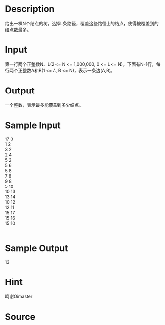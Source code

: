 
# Description

<div class="content">给出一棵N个结点的树，选择L条路径，覆盖这些路径上的结点，使得被覆盖到的结点数最多。

</div>

# Input

<div class="content">第一行两个正整数N、L(2 &lt;= N &lt;= 1,000,000, 0 &lt;= L &lt;= N)。下面有N-1行，每行两个正整数A和B(1 &lt;= A, B &lt;= N)，表示一条边(A,B)。

</div>

# Output

<div class="content">一个整数，表示最多能覆盖到多少结点。

</div>

# Sample Input

<div class="content"><span class="sampledata">17 3<br/>
1 2<br/>
3 2<br/>
2 4<br/>
5 2<br/>
5 6<br/>
5 8<br/>
7 8<br/>
9 8<br/>
5 10<br/>
10 13<br/>
13 14<br/>
10 12<br/>
12 11<br/>
15 17<br/>
15 16<br/>
15 10<br/>
<br/>
</span></div>

# Sample Output

<div class="content"><span class="sampledata">13<br/>
</span></div>

# Hint

<div class="content"><p>鸣谢Oimaster</p></div>

# Source

<div class="content"><p><a href="problemset.php?search="></a></p></div>

